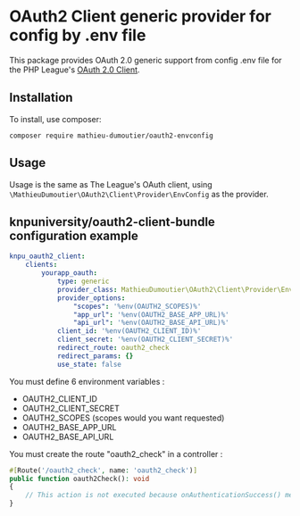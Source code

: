 # OAuth2 Client generic provider for config by .env file

This package provides OAuth 2.0 generic support from config .env file for the PHP League's [OAuth 2.0 Client](https://github.com/thephpleague/oauth2-client).

## Installation

To install, use composer:

```
composer require mathieu-dumoutier/oauth2-envconfig
```

## Usage

Usage is the same as The League's OAuth client, using `\MathieuDumoutier\OAuth2\Client\Provider\EnvConfig` as the provider.

## knpuniversity/oauth2-client-bundle configuration example

```yaml
knpu_oauth2_client:
    clients:
        yourapp_oauth:
            type: generic
            provider_class: MathieuDumoutier\OAuth2\Client\Provider\EnvConfigProvider
            provider_options:
                "scopes": '%env(OAUTH2_SCOPES)%'
                "app_url": '%env(OAUTH2_BASE_APP_URL)%'    
                "api_url": '%env(OAUTH2_BASE_API_URL)%'    
            client_id: '%env(OAUTH2_CLIENT_ID)%'
            client_secret: '%env(OAUTH2_CLIENT_SECRET)%'
            redirect_route: oauth2_check
            redirect_params: {}
            use_state: false
```

You must define 6 environment variables :
* OAUTH2_CLIENT_ID 
* OAUTH2_CLIENT_SECRET
* OAUTH2_SCOPES (scopes would you want requested)
* OAUTH2_BASE_APP_URL
* OAUTH2_BASE_API_URL

You must create the route "oauth2_check" in a controller :

```php
#[Route('/oauth2_check', name: 'oauth2_check')]
public function oauth2Check(): void
{
    // This action is not executed because onAuthenticationSuccess() method of the OAuth2Authenticator class redirect before
}
```
